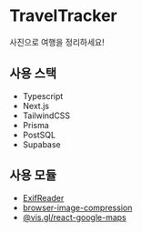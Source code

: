 # TravelTracker

사진으로 여행을 정리하세요!

## 사용 스택

-   Typescript
-   Next.js
-   TailwindCSS
-   Prisma
-   PostSQL
-   Supabase

## 사용 모듈

-   [ExifReader](https://github.com/mattiasw/ExifReader)
-   [browser-image-compression](https://www.npmjs.com/package/browser-image-compression)
-   [@vis.gl/react-google-maps](https://www.npmjs.com/package/@vis.gl/react-google-maps)
